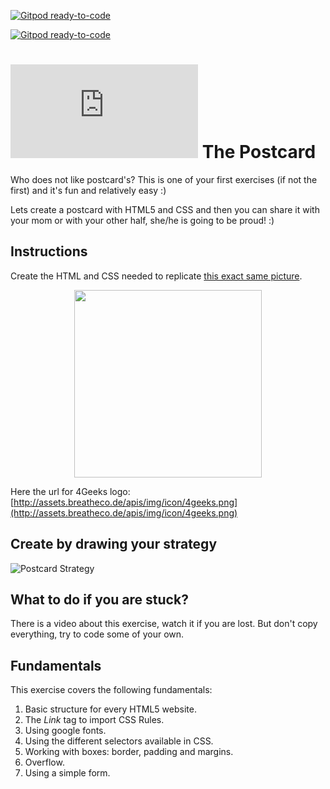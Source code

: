 [![Gitpod ready-to-code](https://img.shields.io/badge/Gitpod-ready--to--code-blue?logo=gitpod)](https://gitpod.io/#https://github.com/breatheco-de/exercise-postcard)

[![Gitpod ready-to-code](https://img.shields.io/badge/Gitpod-ready--to--code-blue?logo=gitpod)](https://gitpod.io/#https://github.com/breatheco-de/exercise-postcard)

# ![alt text](https://assets.breatheco.de/apis/img/images.php?blob&random&cat=icon&tags=breathecode,32)  The Postcard

Who does not like postcard's? This is one of your first exercises (if not the first) and it's fun and relatively easy :)

Lets create a postcard with HTML5 and CSS and then you can share it with your mom or with your other half, she/he is going to be proud! :)

## Instructions

Create the HTML and CSS needed to replicate [this exact same picture](https://github.com/breatheco-de/exercise-postcard/blob/master/preview.png?raw=true).

<p align="center"><img height="300px" src="https://github.com/breatheco-de/exercise-postcard/blob/master/preview.png?raw=true" /></p>

Here the url for 4Geeks logo: [http://assets.breatheco.de/apis/img/icon/4geeks.png](http://assets.breatheco.de/apis/img/icon/4geeks.png)

## Create by drawing your strategy

![Postcard Strategy](https://github.com/breatheco-de/exercise-postcard/blob/master/strategy.gif?raw=true)

## What to do if you are stuck?

There is a video about this exercise, watch it if you are lost. But don't copy everything, try to code some of your own.

## Fundamentals
This exercise covers the following fundamentals:
1. Basic structure for every HTML5 website.
2. The *Link* tag to import CSS Rules.
3. Using google fonts.
3. Using the different selectors available in CSS.
4. Working with boxes: border, padding and margins.
5. Overflow.
6. Using a simple form.
